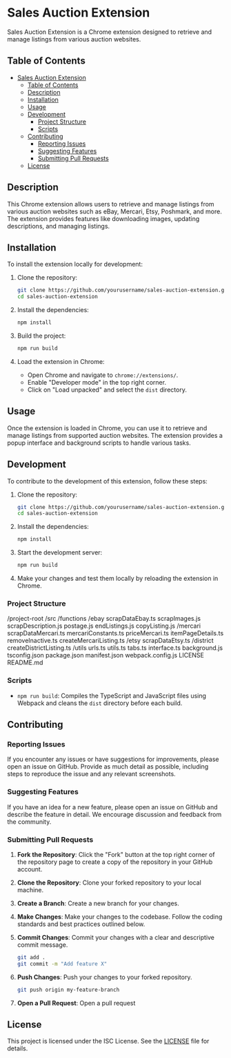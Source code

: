 # Sales Auction Extension

Sales Auction Extension is a Chrome extension designed to retrieve and manage listings from various auction websites.

## Table of Contents

- [Sales Auction Extension](#sales-auction-extension)
  - [Table of Contents](#table-of-contents)
  - [Description](#description)
  - [Installation](#installation)
  - [Usage](#usage)
  - [Development](#development)
    - [Project Structure](#project-structure)
    - [Scripts](#scripts)
  - [Contributing](#contributing)
    - [Reporting Issues](#reporting-issues)
    - [Suggesting Features](#suggesting-features)
    - [Submitting Pull Requests](#submitting-pull-requests)
  - [License](#license)

## Description

This Chrome extension allows users to retrieve and manage listings from various auction websites such as eBay, Mercari, Etsy, Poshmark, and more. The extension provides features like downloading images, updating descriptions, and managing listings.

## Installation

To install the extension locally for development:

1. Clone the repository:
    ```sh
    git clone https://github.com/yourusername/sales-auction-extension.git
    cd sales-auction-extension
    ```

2. Install the dependencies:
    ```sh
    npm install
    ```

3. Build the project:
    ```sh
    npm run build
    ```

4. Load the extension in Chrome:
    - Open Chrome and navigate to `chrome://extensions/`.
    - Enable "Developer mode" in the top right corner.
    - Click on "Load unpacked" and select the `dist` directory.

## Usage

Once the extension is loaded in Chrome, you can use it to retrieve and manage listings from supported auction websites. The extension provides a popup interface and background scripts to handle various tasks.

## Development

To contribute to the development of this extension, follow these steps:

1. Clone the repository:
    ```sh
    git clone https://github.com/yourusername/sales-auction-extension.git
    cd sales-auction-extension
    ```

2. Install the dependencies:
    ```sh
    npm install
    ```

3. Start the development server:
    ```sh
    npm run build
    ```

4. Make your changes and test them locally by reloading the extension in Chrome.

### Project Structure

/project-root
  /src
    /functions
      /ebay
        scrapDataEbay.ts
        scrapImages.js
        scrapDescription.js
        postage.js
        endListings.js
        copyListing.js
      /mercari
        scrapDataMercari.ts
        mercariConstants.ts
        priceMercari.ts
        itemPageDetails.ts
        removeInactive.ts
        createMercariListing.ts
      /etsy
        scrapDataEtsy.ts
      /district
        createDistrictListing.ts
      /utils
        urls.ts
        utils.ts
        tabs.ts
    interface.ts
    background.js
  tsconfig.json
  package.json
  manifest.json
  webpack.config.js
  LICENSE
  README.md

### Scripts

- `npm run build`: Compiles the TypeScript and JavaScript files using Webpack and cleans the `dist` directory before each build.

## Contributing


### Reporting Issues

If you encounter any issues or have suggestions for improvements, please open an issue on GitHub. Provide as much detail as possible, including steps to reproduce the issue and any relevant screenshots.

### Suggesting Features

If you have an idea for a new feature, please open an issue on GitHub and describe the feature in detail. We encourage discussion and feedback from the community.

### Submitting Pull Requests

1. **Fork the Repository**: Click the "Fork" button at the top right corner of the repository page to create a copy of the repository in your GitHub account.

2. **Clone the Repository**: Clone your forked repository to your local machine.

3. **Create a Branch**: Create a new branch for your changes.

4. **Make Changes**: Make your changes to the codebase. Follow the coding standards and best practices outlined below.

5. **Commit Changes**: Commit your changes with a clear and descriptive commit message.
    ```sh
    git add .
    git commit -m "Add feature X"
    ```

6. **Push Changes**: Push your changes to your forked repository.
    ```sh
    git push origin my-feature-branch
    ```

7. **Open a Pull Request**: Open a pull request

## License

This project is licensed under the ISC License. See the [LICENSE](LICENSE) file for details.